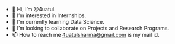 - 👋 Hi, I’m @4uatul.
- 👀 I’m interested in Internships.
- 🌱 I’m currently learning Data Science.
- 💞️ I’m looking to collaborate on Projects and Research Programs.
- 📫 How to reach me 4uatulsharma@gmail.com is my mail id.

<!---
4uatul/4uatul is a ✨ special ✨ repository because its `README.md` (this file) appears on your GitHub profile.
You can click the Preview link to take a look at your changes.
--->
